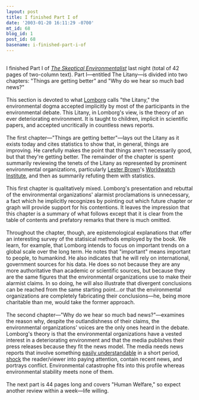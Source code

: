 ```yaml
---
layout: post
title: I finished Part I of
date: '2003-01-20 16:11:29 -0700'
mt_id: 68
blog_id: 1
post_id: 68
basename: i-finished-part-i-of
---
```

<br />I finished Part I of <a href="http://www.amazon.com/exec/obidos/tg/detail/-/0521010683/bbrown-20/ref=nosim/" title="Clicking on this link and buying the book will give me 15% of the book's cost and encourage me to keep up the good work."><cite>The Skeptical Environmentalist</cite></a> last night (total of 42 pages of two-column text). Part I&#x2014;entitled The Litany&#x2014;is divided into two chapters: "Things are getting better" and "Why do we hear so much bad news?"<br /><br />This section is devoted to what <a href="http://www.lomborg.com/">Lomborg</a> calls "the Litany," the environmental dogma accepted implicitly by most of the participants in the environmental debate. This Litany, in Lomborg's view, is the theory of an ever deteriorating environment. It is taught to children, implicit in scientific papers, and accepted uncritically in countless news reports.<br /><br />The first chapter&#x2014;"Things are getting better"&#x2014;lays out the Litany as it exists today and cites statistics to show that, in general, things are improving. He carefully makes the point that things aren't necessarily good, but that they're getting better. The remainder of the chapter is spent summarily reviewing the tenets of the Litany as represented by prominent environmental organizations, particularly <a href="http://www.juliansimon.com/writings/Articles/POPSOCIE.txt" title="Julian Simon discredits Lester Brown">Lester Brown</a>'s <a href="http://www.worldwatch.org/" title="Oy!">Worldwatch Institute</a>, and then as summarily refuting them with statistics.<br /><br />This first chapter is qualitatively mixed. Lomborg's presentation and rebuttal of the environmental organizations' alarmist proclamations is unnecessary, a fact which he implicitly recognizes by pointing out which future chapter or graph will provide support for his contentions. It leaves the impression that this chapter is a summary of what follows except that it is clear from the table of contents and prefatory remarks that there is much omitted.<br /><br />Throughout the chapter, though, are epistemological explanations that offer an interesting survey of the statisical methods employed by the book. We learn, for example, that Lomborg intends to focus on important trends on a global scale over the long term. He notes that "important" means important to people, to humankind. He also indicates that he will rely on international, government sources for his data. He does so not because they are any more authoritative than academic or scientific sources, but because they are the same figures that the environmental organizations use to make their alarmist claims. In so doing, he will also illustrate that divergent conclusions can be reached from the same starting point...or that the environmental organizations are completely fabricating their conclusions&#x2014;he, being more charitable than me, would take the former approach.<br /><br />The second chapter&#x2014;"Why do we hear so much bad news?"&#x2014;examines the reason why, despite the outlandishness of their claims, the environmental organizations' voices are the only ones heard in the debate. Lomborg's theory is that the environmental organizations have a vested interest in a deteriorating environment and that the media publishes their press releases because they fit the news model. The media needs news reports that involve something <a href="http://www.consumersunion.org/food/boxerwc200.htm" title="Food labelling? We already do that, don't we?">easily understandable</a> in a short period, <a href="http://www.foxnews.com/story/0,2933,75808,00.html">shock</a> the reader/viewer into paying attention, contain recent news, and portrays conflict. Environmental catastrophe fits into this profile whereas environmental stability meets none of them.<br /><br />The next part is 44 pages long and covers "Human Welfare," so expect another review within a week&#x2014;life willing.<br /><br /><br />

